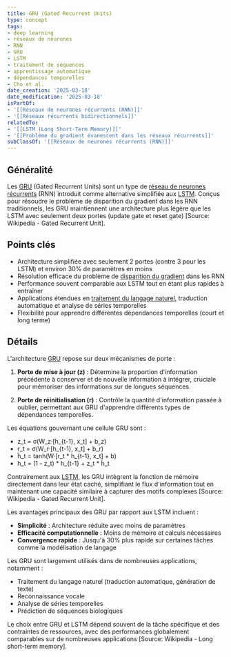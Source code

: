 ```yaml
---
title: GRU (Gated Recurrent Units)
type: concept
tags:
- deep learning
- réseaux de neurones
- RNN
- GRU
- LSTM
- traitement de séquences
- apprentissage automatique
- dépendances temporelles
- Cho et al.
date_creation: '2025-03-18'
date_modification: '2025-03-18'
isPartOf:
- '[[Réseaux de neurones récurrents (RNN)]]'
- '[[Réseaux récurrents bidirectionnels]]'
relatedTo:
- '[[LSTM (Long Short-Term Memory)]]'
- '[[Problème du gradient évanescent dans les réseaux récurrents]]'
subClassOf: '[[Réseaux de neurones récurrents (RNN)]]'
---
```

## Généralité

Les [GRU](https://fr.wikipedia.org/wiki/Gated_recurrent_unit) (Gated Recurrent Units) sont un type de [réseau de neurones récurrents](https://fr.wikipedia.org/wiki/R%C3%A9seau_de_neurones_r%C3%A9currents) (RNN) introduit comme alternative simplifiée aux [LSTM](https://fr.wikipedia.org/wiki/Long_short-term_memory). Conçus pour résoudre le problème de disparition du gradient dans les RNN traditionnels, les GRU maintiennent une architecture plus légère que les LSTM avec seulement deux portes (update gate et reset gate) [Source: Wikipedia - Gated Recurrent Unit].

## Points clés

- Architecture simplifiée avec seulement 2 portes (contre 3 pour les LSTM) et environ 30% de paramètres en moins
- Résolution efficace du problème de [disparition du gradient](https://fr.wikipedia.org/wiki/Probl%C3%A8me_du_gradient_disparaisant) dans les RNN
- Performance souvent comparable aux LSTM tout en étant plus rapides à entraîner
- Applications étendues en [traitement du langage naturel](https://fr.wikipedia.org/wiki/Traitement_automatique_du_langage_naturel), traduction automatique et analyse de séries temporelles
- Flexibilité pour apprendre différentes dépendances temporelles (court et long terme)

## Détails

L'architecture [GRU](https://fr.wikipedia.org/wiki/Unit%C3%A9_r%C3%A9currente_%C3%A0_grille) repose sur deux mécanismes de porte :

1. **Porte de mise à jour (z)** : Détermine la proportion d'information précédente à conserver et de nouvelle information à intégrer, cruciale pour mémoriser des informations sur de longues séquences.

2. **Porte de réinitialisation (r)** : Contrôle la quantité d'information passée à oublier, permettant aux GRU d'apprendre différents types de dépendances temporelles.

Les équations gouvernant une cellule GRU sont :

- z_t = σ(W_z·[h_{t-1}, x_t] + b_z)
- r_t = σ(W_r·[h_{t-1}, x_t] + b_r)
- h̃_t = tanh(W·[r_t * h_{t-1}, x_t] + b)
- h_t = (1 - z_t) * h_{t-1} + z_t * h̃_t

Contrairement aux [LSTM](https://fr.wikipedia.org/wiki/R%C3%A9seau_de_neurones_r%C3%A9current_%C3%A0_m%C3%A9moire_long_terme), les GRU intègrent la fonction de mémoire directement dans leur état caché, simplifiant le flux d'information tout en maintenant une capacité similaire à capturer des motifs complexes [Source: Wikipedia - Gated Recurrent Unit].

Les avantages principaux des GRU par rapport aux LSTM incluent :

- **Simplicité** : Architecture réduite avec moins de paramètres
- **Efficacité computationnelle** : Moins de mémoire et calculs nécessaires
- **Convergence rapide** : Jusqu'à 30% plus rapide sur certaines tâches comme la modélisation de langage

Les GRU sont largement utilisés dans de nombreuses applications, notamment :

- Traitement du langage naturel (traduction automatique, génération de texte)
- Reconnaissance vocale
- Analyse de séries temporelles
- Prédiction de séquences biologiques

Le choix entre GRU et LSTM dépend souvent de la tâche spécifique et des contraintes de ressources, avec des performances globalement comparables sur de nombreuses applications [Source: Wikipedia - Long short-term memory].